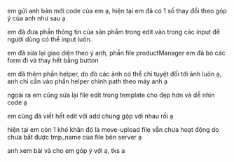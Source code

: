 em gửi anh bản mới code của em ạ, hiện tại em đã có 1 số thay đổi theo góp ý của anh như sau ạ

em đã đưa phần thông tin của sản phẩm trong edit vào trong các input để người dùng có thể input luôn.

em đã sửa lại giao diện theo ý anh, phần file productManager em đã bỏ các form đi và thay hết bằng button

em đã thêm phần helper, do đó các ảnh có thể chỉ tuyệt đối tới ảnh luôn ạ, anh chì cần vào phần helper chỉnh path theo máy anh ạ

ngoài ra em cũng sửa lại file edit trong template cho đẹp hơn và dễ nhìn code ạ

em cũng đã viết hết edit với add chung gộp với nhau rồi ạ

hiện tại em còn 1 khó khăn đó là move-upload file vẫn chưa hoạt động do chưa bắt được tmp_name của file bên server ạ

anh xem bài và cho em góp ý với ạ, tks a
